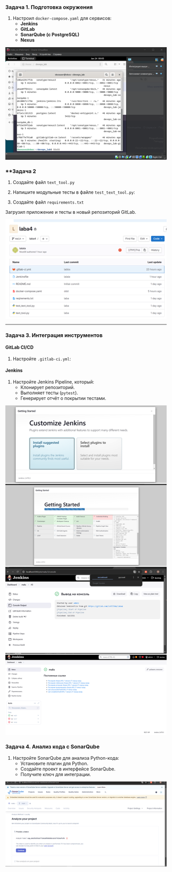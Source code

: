 ### **Задача 1. Подготовка окружения**  
1. Настроил `docker-compose.yaml` для сервисов:
   - **Jenkins**  
   - **GitLab**  
   - **SonarQube (с PostgreSQL)**  
   - **Nexus**  

![alt text](src/1.png)


### **Задача 2  
1. Создайте файл `text_tool.py`

2. Напишите модульные тесты в файле `test_text_tool.py`:  

3. Создайте файл `requirements.txt`

 Загрузил приложение и тесты в новый репозиторий GitLab.  

![alt text](src/22.png)

---

### **Задача 3. Интеграция инструментов**  
#### **GitLab CI/CD**  
1. Настройте `.gitlab-ci.yml`:  

#### **Jenkins**  
1. Настройте Jenkins Pipeline, который:  
   - Клонирует репозиторий.  
   - Выполняет тесты (`pytest`).  
   - Генерирует отчёт о покрытии тестами. 

![alt text](src/3.png)
![alt text](src/4.png)
![alt text](src/5.png)
![alt text](src/6.png)



### **Задача 4. Анализ кода с SonarQube**  

1. Настройте SonarQube для анализа Python-кода:  
   - Установите плагин для Python.  
   - Создайте проект в интерфейсе SonarQube.  
   - Получите ключ для интеграции.  


![alt text](src/7.png)
